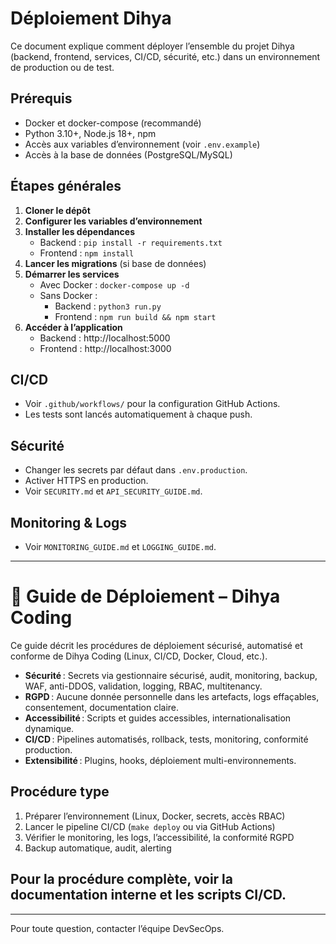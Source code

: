 # Déploiement Dihya

Ce document explique comment déployer l’ensemble du projet Dihya (backend, frontend, services, CI/CD, sécurité, etc.) dans un environnement de production ou de test.

## Prérequis
- Docker et docker-compose (recommandé)
- Python 3.10+, Node.js 18+, npm
- Accès aux variables d’environnement (voir `.env.example`)
- Accès à la base de données (PostgreSQL/MySQL)

## Étapes générales
1. **Cloner le dépôt**
2. **Configurer les variables d’environnement**
3. **Installer les dépendances**
   - Backend : `pip install -r requirements.txt`
   - Frontend : `npm install`
4. **Lancer les migrations** (si base de données)
5. **Démarrer les services**
   - Avec Docker : `docker-compose up -d`
   - Sans Docker :
     - Backend : `python3 run.py`
     - Frontend : `npm run build && npm start`
6. **Accéder à l’application**
   - Backend : http://localhost:5000
   - Frontend : http://localhost:3000

## CI/CD
- Voir `.github/workflows/` pour la configuration GitHub Actions.
- Les tests sont lancés automatiquement à chaque push.

## Sécurité
- Changer les secrets par défaut dans `.env.production`.
- Activer HTTPS en production.
- Voir `SECURITY.md` et `API_SECURITY_GUIDE.md`.

## Monitoring & Logs
- Voir `MONITORING_GUIDE.md` et `LOGGING_GUIDE.md`.

---

# 🚀 Guide de Déploiement – Dihya Coding

Ce guide décrit les procédures de déploiement sécurisé, automatisé et conforme de Dihya Coding (Linux, CI/CD, Docker, Cloud, etc.).

- **Sécurité** : Secrets via gestionnaire sécurisé, audit, monitoring, backup, WAF, anti-DDOS, validation, logging, RBAC, multitenancy.
- **RGPD** : Aucune donnée personnelle dans les artefacts, logs effaçables, consentement, documentation claire.
- **Accessibilité** : Scripts et guides accessibles, internationalisation dynamique.
- **CI/CD** : Pipelines automatisés, rollback, tests, monitoring, conformité production.
- **Extensibilité** : Plugins, hooks, déploiement multi-environnements.

## Procédure type

1. Préparer l’environnement (Linux, Docker, secrets, accès RBAC)
2. Lancer le pipeline CI/CD (`make deploy` ou via GitHub Actions)
3. Vérifier le monitoring, les logs, l’accessibilité, la conformité RGPD
4. Backup automatique, audit, alerting

## Pour la procédure complète, voir la documentation interne et les scripts CI/CD.

---

Pour toute question, contacter l’équipe DevSecOps.
